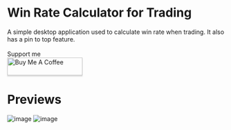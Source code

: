 # Win Rate Calculator for Trading
A simple desktop application used to calculate win rate when trading. 
It also has a pin to top feature.
<br>
<br>
Support me
<br>
<a href="https://www.buymeacoffee.com/kethtacatani" target="_blank"><img src="https://www.buymeacoffee.com/assets/img/custom_images/orange_img.png" alt="Buy Me A Coffee" style="height: 41px !important;width: 174px !important;box-shadow: 0px 3px 2px 0px rgba(190, 190, 190, 0.5) !important;-webkit-box-shadow: 0px 3px 2px 0px rgba(190, 190, 190, 0.5) !important;" ></a>

# Previews
![image](https://user-images.githubusercontent.com/115775088/214758589-f6f30f07-311d-4d3a-8ae0-7930a5e5eb1a.png)
![image](https://user-images.githubusercontent.com/115775088/214758756-39e2d218-5132-4e3b-b8c2-c2e7d8d304ae.png)

